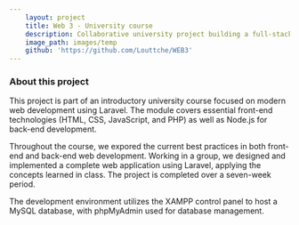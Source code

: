 ```yaml
---
    layout: project
    title: Web 3 - University course
    description: Collaborative university project building a full-stack Laravel web app.
    image_path: images/temp
    github: 'https://github.com/Louttche/WEB3'
---
```


### About this project

This project is part of an introductory university course focused on modern web development using Laravel. The module covers essential front-end technologies (HTML, CSS, JavaScript, and PHP) as well as Node.js for back-end development.

Throughout the course, we expored the current best practices in both front-end and back-end web development. Working in a group, we designed and implemented a complete web application using Laravel, applying the concepts learned in class. The project is completed over a seven-week period.

The development environment utilizes the XAMPP control panel to host a MySQL database, with phpMyAdmin used for database management.
